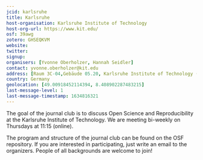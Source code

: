 ```yaml
---
jcid: karlsruhe
title: Karlsruhe
host-organisation: Karlsruhe Institute of Technology
host-org-url: https://www.kit.edu/
osf: 39awg
zotero: GHSEQKVM
website: 
twitter: 
signup: 
organisers: [Yvonne Oberholzer, Hannah Seidler]
contact: yvonne.oberholzer@kit.edu
address: [Raum 3C-04,Gebäude 05.20, Karlsruhe Institute of Technology (KIT), Information Systems & Service Design, Kaiserstr. 93, 76133 Karlsruhe, Germany]
country: Germany
geolocation: [49.00918452114394, 8.408902287483215]
last-message-level: 1
last-message-timestamp: 1634816321
---
```


The goal of the journal club is to discuss Open Science and Reproducibility at the Karlsruhe Institute of Technology. We are meeting bi-weekly on Thursdays at 11:15 (online).

The program and structure of the journal club can be found on the OSF repository. If you are interested in participating, just write an email to the organizers. People of all backgrounds are welcome to join!

